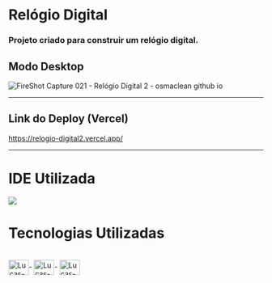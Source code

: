 # Relógio Digital

### Projeto criado para construir um relógio digital.

## Modo Desktop 

![FireShot Capture 021 - Relógio Digital 2 - osmaclean github io](https://user-images.githubusercontent.com/115199808/211300752-be6ccdcc-fdf0-4564-8409-f318caf9e28a.png)

<hr>

## Link do Deploy (Vercel)

https://relogio-digital2.vercel.app/

<hr>

# IDE Utilizada

<div> 
<img src="https://img.shields.io/badge/Visual_Studio_Code-0078D4?style=for-the-badge&logo=visual%20studio%20code&logoColor=white">
</div>

# Tecnologias Utilizadas
<div style="display: inline_block"><br>
  <img align="center" alt="Lucas-HTML" height="30" width="40" src="https://cdn.jsdelivr.net/gh/devicons/devicon/icons/html5/html5-original.svg">-
  <img align="center" alt="Lucas-CSS" height="30" width="40" src="https://cdn.jsdelivr.net/gh/devicons/devicon/icons/css3/css3-original.svg">-
  <img align="center" alt="Lucas-Js" height="30" width="40" src="https://cdn.jsdelivr.net/gh/devicons/devicon/icons/javascript/javascript-original.svg">
</div>


